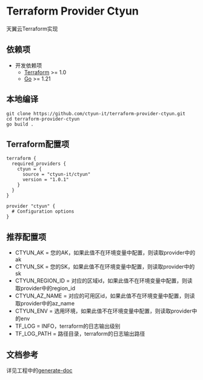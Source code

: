 # Terraform Provider Ctyun

天翼云Terraform实现



## 依赖项

- 开发依赖项
  - [Terraform](https://developer.hashicorp.com/terraform/downloads) >= 1.0
  - [Go](https://golang.org/doc/install) >= 1.21



## 本地编译

```
git clone https://github.com/ctyun-it/terraform-provider-ctyun.git
cd terraform-provider-ctyun
go build .
```



## Terraform配置项

```
terraform {
  required_providers {
    ctyun = {
      source = "ctyun-it/ctyun"
      version = "1.0.1"
    }
  }
}

provider "ctyun" {
  # Configuration options
}
```



## 推荐配置项

- CTYUN_AK = 您的AK，如果此值不在环境变量中配置，则读取provider中的ak
- CTYUN_SK = 您的SK，如果此值不在环境变量中配置，则读取provider中的sk
- CTYUN_REGION_ID = 对应的区域id，如果此值不在环境变量中配置，则读取provider中的region_id
- CTYUN_AZ_NAME = 对应的可用区id，如果此值不在环境变量中配置，则读取provider中的az_name
- CTYUN_ENV = 选用环境，如果此值不在环境变量中配置，则读取provider中的env
- TF_LOG = INFO，terraform的日志输出级别
- TF_LOG_PATH = 路径目录，terraform的日志输出路径



## 文档参考

详见工程中的[generate-doc](https://github.com/ctyun-it/terraform-provider-ctyun/tree/main/generate-doc)
